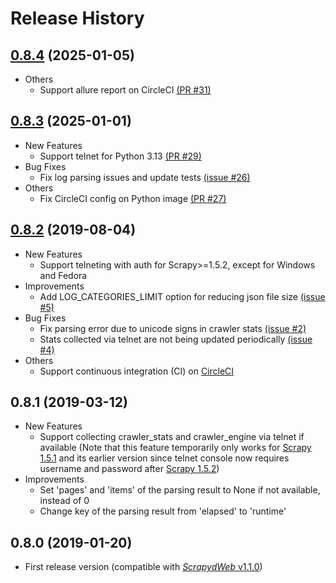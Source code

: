 Release History
===============
[0.8.4](https://github.com/my8100/logparser/issues?q=is%3Aclosed+milestone%3A0.8.4) (2025-01-05)
------------------
- Others
  - Support allure report on CircleCI [(PR #31)](https://github.com/my8100/logparser/issues/31)

[0.8.3](https://github.com/my8100/logparser/issues?q=is%3Aclosed+milestone%3A0.8.3) (2025-01-01)
------------------
- New Features
  - Support telnet for Python 3.13 [(PR #29)](https://github.com/my8100/logparser/issues/29)
- Bug Fixes
  - Fix log parsing issues and update tests [(issue #26)](https://github.com/my8100/logparser/issues/26)
- Others
  - Fix CircleCI config on Python image [(PR #27)](https://github.com/my8100/logparser/issues/27)


[0.8.2](https://github.com/my8100/logparser/issues?q=is%3Aclosed+milestone%3A0.8.2) (2019-08-04)
------------------
- New Features
  - Support telneting with auth for Scrapy>=1.5.2, except for Windows and Fedora
- Improvements
  - Add LOG_CATEGORIES_LIMIT option for reducing json file size [(issue #5)](https://github.com/my8100/logparser/issues/5)
- Bug Fixes
  - Fix parsing error due to unicode signs in crawler stats [(issue #2)](https://github.com/my8100/logparser/issues/2)
  - Stats collected via telnet are not being updated periodically [(issue #4)](https://github.com/my8100/logparser/issues/4)
- Others
  - Support continuous integration (CI) on [CircleCI](https://circleci.com/)


0.8.1 (2019-03-12)
------------------
- New Features
  - Support collecting crawler_stats and crawler_engine via telnet if available
  (Note that this feature temporarily only works for [Scrapy 1.5.1](https://doc.scrapy.org/en/latest/news.html#scrapy-1-5-1-2018-07-12) and its earlier version
  since telnet console now requires username and password after [Scrapy 1.5.2](https://doc.scrapy.org/en/latest/news.html#release-1-5-2))
- Improvements
  - Set 'pages' and 'items' of the parsing result to None if not available, instead of 0
  - Change key of the parsing result from 'elapsed' to 'runtime'


0.8.0 (2019-01-20)
------------------
- First release version (compatible with [*ScrapydWeb* v1.1.0](https://github.com/my8100/scrapydweb))
